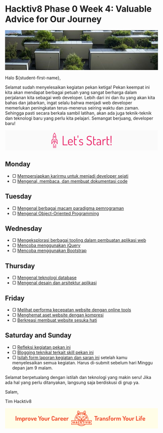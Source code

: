 # Hacktiv8 Phase 0 Week 4: Valuable Advice for Our Journey

![Header](assets/header-w4.jpg)

Halo ${student-first-name},

Selamat sudah menyelesaikan kegiatan pekan ketiga! Pekan keempat ini kita akan mendapat berbagai petuah yang sangat berharga dalam perjalanan kita sebagai web developer. Lebih dari ini dan itu yang akan kita bahas dan jabarkan, ingat selalu bahwa menjadi web developer memerlukan peningkatan terus-menerus seiring waktu dan zaman. Sehingga pasti secara berkala sambil latihan, akan ada juga teknik-teknik dan teknologi baru yang perlu kita pelajari. Semangat berjuang, developer baru!

![Let's start!](assets/start.png)

## Monday

- ▢ [Mempersiapkan karirmu untuk menjadi developer sejati](https://github.com/hacktiv8/phase-0-activities/blob/master/modules/career.md)
- ▢ [Mengenal, membaca, dan membuat dokumentasi code](https://github.com/hacktiv8/phase-0-activities/blob/master/modules/code-documentation.md)

## Tuesday

- ▢ [Mengenal berbagai macam paradigma pemrograman](https://github.com/hacktiv8/phase-0-activities/blob/master/modules/programming-paradigm.md)
- ▢ [Mengenal Object-Oriented Programming](https://github.com/hacktiv8/phase-0-activities/blob/master/modules/oop-basics.md)

## Wednesday

- ▢ [Mengeksplorasi berbagai tooling dalam pembuatan aplikasi web](https://github.com/hacktiv8/phase-0-activities/blob/master/modules/tooling.md)
- ▢ [Mencoba menggunakan jQuery](https://github.com/hacktiv8/phase-0-activities/blob/master/modules/jquery.md)
- ▢ [Mencoba menggunakan Bootstrap](https://github.com/hacktiv8/phase-0-activities/blob/master/modules/bootstrap.md)

## Thursday

- ▢ [Mengenal teknologi database](https://github.com/hacktiv8/phase-0-activities/blob/master/modules/database.md)
- ▢ [Mengenal desain dan arsitektur aplikasi](https://github.com/hacktiv8/phase-0-activities/blob/master/modules/app-design-architecture.md)

## Friday

- ▢ [Melihat performa kecepatan website dengan online tools](https://github.com/hacktiv8/phase-0-activities/blob/master/modules/website-speed.md)
- ▢ [Menghemat aset website dengan kompresi](https://github.com/hacktiv8/phase-0-activities/blob/master/modules/assets-compression.md)
- ▢ [Berkreasi membuat website sesuka hati](https://github.com/hacktiv8/phase-0-activities/blob/master/modules/website-creation.md)

## Saturday and Sunday

- ▢ [Refleksi kegiatan pekan ini](https://github.com/hacktiv8/phase-0-activities/blob/master/modules/reflection.md)
- ▢ [Blogging teknikal terkait skill pekan ini](https://github.com/hacktiv8/phase-0-activities/blob/master/modules/blog.md)
- ▢ [Isilah form laporan kegiatan dan saran ini](http://bit.ly/hacktiv8-report-p0w4) setelah kamu menyelesaikan semua kegiatan. Harus di-submit sebelum hari Minggu depan jam 9 malam.

Selamat berpetualang dengan istilah dan teknologi yang makin seru! Jika ada hal yang perlu ditanyakan, langsung saja berdiskusi di grup ya.

Salam,

Tim Hacktiv8

![Hacktiv8 Banner](assets/banner.png)
